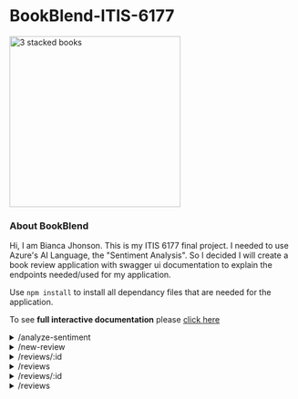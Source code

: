 # BookBlend-ITIS-6177

<picture>
 <source media="(prefers-color-scheme: dark)" srcset="https://t3.ftcdn.net/jpg/00/53/73/42/360_F_53734293_rs3bkrl9n1EJZBj2CdogkmeF6W5aOhy5.jpg">
 <source media="(prefers-color-scheme: light)" srcset="https://t3.ftcdn.net/jpg/00/53/73/42/360_F_53734293_rs3bkrl9n1EJZBj2CdogkmeF6W5aOhy5.jpg">
 <img alt="3 stacked books" src="https://t3.ftcdn.net/jpg/00/53/73/42/360_F_53734293_rs3bkrl9n1EJZBj2CdogkmeF6W5aOhy5.jpg" width="300" >
</picture>

### About BookBlend
Hi, I am Bianca Jhonson. This is my ITIS 6177 final project. I needed to use Azure's AI Language, the "Sentiment Analysis". So I decided I will create a book review application with swagger ui documentation to explain the endpoints needed/used for my application.

Use `npm install` to install all dependancy files that are needed for the application.

To see **full interactive documentation** please <a href="http://161.35.48.83:3001/docs/">click here</a>

<details>
<summary>/analyze-sentiment</summary>

This endpoint will analyze sentiment and print the result. The way this is analyzed is using Azure's AI Sentiment Analysis API

</details>


<details>
<summary>/new-review</summary>

POST request:
This displays the review and will show the sentiment analysis result

</details>


<details>
<summary>/reviews/:id</summary>

DELETE request:
This deletes a specific book review by review ID

</details>


<details>
<summary>/reviews</summary>

DELETE request:
This endpoint redirects to delete all reviews

</details>


<details>
<summary>/reviews/:id</summary>

PATCH request:
Leads to update a review by the review ID

</details>


<details>
<summary>/reviews</summary>

GET request:
List of all the reviews added by user or already in database

</details>
